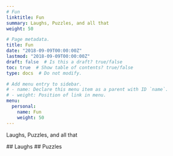 ```yaml
---
# Fun
linktitle: Fun
summary: Laughs, Puzzles, and all that
weight: 50

# Page metadata.
title: Fun
date: "2018-09-09T00:00:00Z"
lastmod: "2018-09-09T00:00:00Z"
draft: false  # Is this a draft? true/false
toc: true  # Show table of contents? true/false
type: docs  # Do not modify.

# Add menu entry to sidebar.
# - name: Declare this menu item as a parent with ID `name`.
# - weight: Position of link in menu.
menu:
  personal:
    name: Fun
    weight: 50
---
```


Laughs, Puzzles, and all that
<P>
## Laughs
## Puzzles